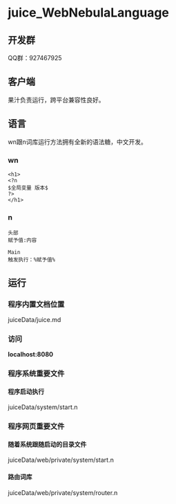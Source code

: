 # juice_WebNebulaLanguage

## 开发群
QQ群：927467925

## 客户端
果汁负责运行，跨平台兼容性良好。

## 语言
wn跟n词库运行方法拥有全新的语法糖，中文开发。

### wn

```
<h1>
<?n
$全局变量 版本$
?>
</h1>
```

### n

```
头部
赋予值:内容

Main
触发执行：%赋予值%
```

## 运行

### 程序内置文档位置
juiceData/juice.md

### 访问
**localhost:8080**

### 程序系统重要文件

#### 程序启动执行
juiceData/system/start.n

### 程序网页重要文件

#### 随着系统跟随启动的目录文件
juiceData/web/private/system/start.n

#### 路由词库
juiceData/web/private/system/router.n




